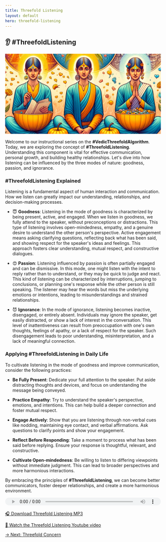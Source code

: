 ```yaml
---
title: Threefold Listening
layout: default
hero: threefold-listening
---
```


## 👂 #ThreefoldListening

![Threefold Listening](/assets/img/ins-threefold-listening.png)

Welcome to our instructional series on the **#VedicThreefoldAlgorithm**. Today, we are exploring the concept of **#ThreefoldListening**. Understanding this component is vital for effective communication, personal growth, and building healthy relationships. Let's dive into how listening can be influenced by the three modes of nature: goodness, passion, and ignorance.

### #ThreefoldListening Explained

Listening is a fundamental aspect of human interaction and communication. How we listen can greatly impact our understanding, relationships, and decision-making processes.

- 😇 **Goodness**: Listening in the mode of goodness is characterized by being present, active, and engaged. When we listen in goodness, we fully attend to the speaker, without preconceptions or distractions. This type of listening involves open-mindedness, empathy, and a genuine desire to understand the other person's perspective. Active engagement means asking clarifying questions, reflecting back what has been said, and showing respect for the speaker's ideas and feelings. This approach fosters clear understanding, mutual respect, and constructive dialogues.

- 😍 **Passion**: Listening influenced by passion is often partially engaged and can be dismissive. In this mode, one might listen with the intent to reply rather than to understand, or they may be quick to judge and react. This kind of listening can be characterized by interruptions, jumping to conclusions, or planning one's response while the other person is still speaking. The listener may hear the words but miss the underlying emotions or intentions, leading to misunderstandings and strained relationships.

- 😈 **Ignorance**: In the mode of ignorance, listening becomes inactive, disengaged, or entirely absent. Individuals may ignore the speaker, get easily distracted, or show a lack of interest in the conversation. This level of inattentiveness can result from preoccupation with one's own thoughts, feelings of apathy, or a lack of respect for the speaker. Such disengagement leads to poor understanding, misinterpretation, and a lack of meaningful connection.

### Applying #ThreefoldListening in Daily Life

To cultivate listening in the mode of goodness and improve communication, consider the following practices:

- **Be Fully Present**: Dedicate your full attention to the speaker. Put aside distracting thoughts and devices, and focus on understanding the message being conveyed.

- **Practice Empathy**: Try to understand the speaker's perspective, emotions, and intentions. This can help build a deeper connection and foster mutual respect.

- **Engage Actively**: Show that you are listening through non-verbal cues like nodding, maintaining eye contact, and verbal affirmations. Ask questions to clarify points and show your engagement.

- **Reflect Before Responding**: Take a moment to process what has been said before replying. Ensure your response is thoughtful, relevant, and constructive.

- **Cultivate Open-mindedness**: Be willing to listen to differing viewpoints without immediate judgment. This can lead to broader perspectives and more harmonious interactions.

By embracing the principles of **#ThreefoldListening**, we can become better communicators, foster deeper relationships, and create a more harmonious environment.

<audio src="https://indra.team/audio/indra/threefold-listening.mp3" controls style="width:100%;height:25px"></audio>

[🎧 Download Threefold Listening MP3](https://indra.team/audio/indra/threefold-listening.mp3)

[🍿 Watch the Threefold Listening Youtube video](https://youtu.be/fIuplLSPRQI)

[→ Next: Threefold Concern](threefold-concern)
